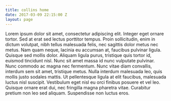 ```yaml
---
title: collins home
date: 2017-03-09 22:15:00 Z
layout: page
---
```


Lorem ipsum dolor sit amet, consectetur adipiscing elit. Integer eget ornare tortor. Sed at erat sed lectus porttitor tempus. Proin sollicitudin, enim in dictum volutpat, nibh tellus malesuada felis, nec sagittis dolor metus nec metus. Nam quam neque, lacinia eu accumsan at, faucibus pulvinar ligula. Quisque sed mollis dolor. Aliquam ligula purus, tristique quis tortor id, euismod tincidunt nisl. Nunc sit amet massa id nunc vulputate pulvinar. Nunc commodo ac magna nec fermentum. Nunc vitae diam convallis, interdum sem sit amet, tristique metus. Nulla interdum malesuada leo, quis mollis justo sodales mattis. Ut pellentesque ligula at elit faucibus, malesuada luctus nisl suscipit. Vestibulum eget nisl eu orci finibus posuere et vel leo. Quisque ornare erat dui, nec fringilla magna pharetra vitae. Curabitur pretium non leo sed aliquam. Suspendisse non luctus eros. 